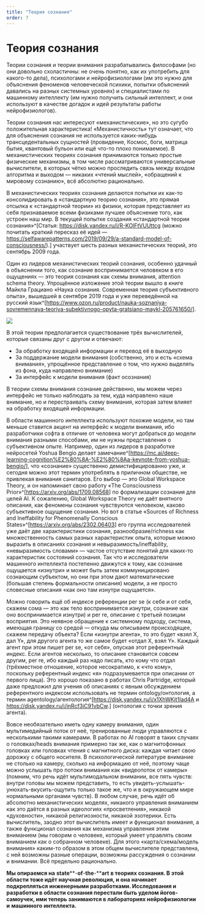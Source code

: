 ```yaml
---
title: "Теория сознания"
order: 7
---
```


# Теория сознания

Теории сознания и теории внимания разрабатывались философами (но они довольно схоластичны: не очень понятно, как их употребить для какого-то дела), психологами и нейрофизиологами (им это нужно для объяснения феноменов человеческой психики, попытки объяснений давались на разных системных уровнях) и специалистами по машинному интеллекту (им нужно получить сильный интеллект, и они используют в качестве догадок и идей результаты работы нейрофизиологов).

Теории сознания нас интересуют «механистические», но это сугубо положительная характеристика! «Механистичность» тут означает, что для объяснения сознания не используется каких-нибудь трансцедентальных сущностей (провидение, Космос, боги, матрица бытия, квантовый бульон или ещё что-то плохо понимаемое). В механистических теориях сознания принимаются только простые физические механизмы, в том числе рассматриваются универсальные вычислители, в которых чётко можно проследить связь между входом алгоритма и выходом — никаких «чтений мыслей», «обращений к мировому сознанию», всё абсолютно рационально.

В механистических теориях сознания делаются попытки их как-то консолидировать в «стандартную теорию сознания», это прямая отсылка к «стандартной теории» из физики, которая представляет из себя признаваемое всеми физиками лучшее объяснение того, как устроен наш мир. В текущей попытке создания «стандартной теории сознания»^[Статья: <https://disk.yandex.ru/i/R-KOlFtVUUttcg> (можно почитать краткий пересказ её идей — <https://selfawarepatterns.com/2019/09/29/a-standard-model-of-consciousness/>).] участвует шесть разных механистических теорий, это сентябрь 2009 года.

Один из лидеров механистических теорий сознания, особенно удачный в объяснении того, как сознание воспринимается человеком в его ощущениях — это теория сознания как схемы внимания, attention schema theory. Упрощённое изложение этой теории вышло в книге Майкла Грациано «Наука сознания. Современная теория субъективного опыта», вышедшей в сентябре 2019 года и уже переведённой на русский язык^[<https://www.ozon.ru/product/nauka-soznaniya-sovremennaya-teoriya-subektivnogo-opyta-gratsiano-maykl-205761650/>].

![](/ru/professional/intellect-stack/19.png)

В этой теории предполагается существование трёх вычислителей, которые связаны друг с другом и отвечают:

* За обработку входящей информации и перевод её в выходную
* За поддержание модели внимания (собственно, это и есть «схема внимания», упрощённое представление о том, что нужно выделять из фона, куда направлено внимание)
* За интерфейс к модели внимания (факт осознания)

В теории схемы внимания сознание действенно, мы можем через интерфейс не только наблюдать за тем, куда направлено наше внимание, но и перестраивать схему внимания, которая затем влияет на обработку входящей информации.

В области машинного интеллекта используют похожие модели, но там меньше ставится акцент на интерфейс к модели внимания, ибо разработчики софта в отличие от человека могут добраться до модели внимания разными способами, им не нужны представления о субъективном опыте. Например, один из лидеров в разработке нейросетей Yoshua Bengio делает замечание^[<https://mc.ai/deep-learning-cognition%E2%80%8A-%E2%80%8Aa-keynote-from-yoshua-bengio/>], что «сознание» существенно демистифицированно уже, и сегодня можно этот термин употреблять в приличном обществе, не привлекая внимания санитаров. Его выбор — это Global Workspace Theory, и он напоминает свою работу «The Consciousness Prior»^[<https://arxiv.org/abs/1709.08568>] по формализации сознания для целей AI. К сожалению, Global Workspace Theory не даёт внятного описания, как феномены сознания чувствуются человеком, каково субъективное ощущение сознания. Но вот в статье «Sources of Richness and Ineffability for Phenomenally Conscious States»^[<https://arxiv.org/abs/2302.06403>] его группа исследователей уже даёт две характеристики сознания, разнообразие/richness как множественность самых разных характеристик опыта, которые можно выразить в описаниях сознания и невыразимость/ineffability, «невыразимость словами» — частое отсутствие понятий для каких-то характеристик состояний сознания. Так что и исследователи машинного интеллекта постепенно движутся к тому, как сознание ощущается «изнутри» и может быть затем коммуницировано сознающим субъектом, но они при этом дают математические (большая степень формальности описания) модели, а не просто словесные описания «как оно там изнутри ощущается».

Можно говорить ещё об индексе референции per se (к себе и от себя, скажем сома — это как тело воспринимается изнутри, сознание как оно воспринимается изнутри) и per re, описание с третьей позиции восприятия. Это неявное обращение к системному подходу, система, имеющая границу со средой — откуда мы описываем происходящее, скажем передачу объекта? Если «изнутри агента», то это будет «взял X, дал Y», для другого агента то же самое будет «отдал X, взял Y». Каждый агент при этом пишет per se, «от себя», опуская этот референтный индекс. Если агентов несколько, то описание становится совсем другим, per re, ибо каждый раз надо писать, кто кому что отдал (трёхместное отношение, которое несократимо, к «что кому», поскольку референтный индекс «я» подразумевается при описании от первого лица). Это хорошо показано в работах Chris Partridge, который даже предложил для учения об описаниях с явным обсуждением референтного индексом использовать не термин ontology/онтология, а термин agentology/агентология^[<https://disk.yandex.ru/i/x1XhWKjt1Iad4A> и <https://disk.yandex.ru/i/inRcf3iC91vbCw>.] (онтология с точки зрения агента).

Вовсе необязательно иметь одну камеру внимания, один мультимедийный поток от неё, тренированные люди управляются с несколькими такими камерами. В работах по AI говорят в таких случаях о головках/heads внимания примерно так же, как о магнитофонных головках или головках чтения с магнитного диска: каждая читает свою дорожку с общего носителя. В психологической литературе внимание не столько на камеру, сколько на информацию от неё, поэтому чаще можно услышать про потоки внимания как «видеопоток от камеры» (помним, что речь идёт мультимодальном внимании, все пять чувств: внутри головы мы можем представить, то есть увидеть-услышать-унюхать-вкусить-ощутить только такое же, что и в окружающем мире нормальными органами чувств). В любом случае, речь идёт об абсолютно механистических моделях, никакого управления вниманием как это даётся в разных идеологиях «просветления», никакой «духовности», никакой религиозности, никакой эзотерики. Есть вычислитель, заодно этот вычислитель имеет и функционал внимания, а также функционал сознания как механизма управления этим вниманием (мы говорим о человеке, который умеет управлять своим вниманием как о собранном человеке). Для этого «карта/схема/модель внимания» каким-то образом в этом общем вычислителе представлена, с ней возможны разные операции, возможны рассуждения о сознании и внимании. Всё предельно рационально.

**Мы опираемся на** **state****-****of****-****the****-****art** **в теориях сознания. В этой области тоже идёт научная революция, и она начинает подкрепляться инженерными разработками. Исследования и разработки в области сознания перестали быть уделом йогов-самоучек, ими теперь занимаются в лабораториях нейрофизиологии и** **машинного** **интеллекта.**
